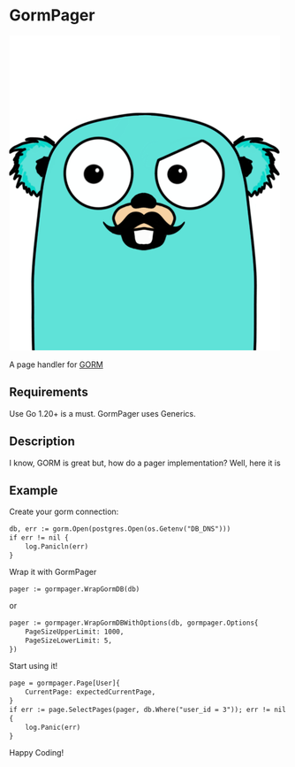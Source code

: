# GormPager

![gormpager](gopher.png "GormPager")

A page handler for [GORM](https://github.com/go-gorm/gorm)

## Requirements

Use Go 1.20+ is a must. GormPager uses Generics.

## Description

I know, GORM is great but, how do a pager implementation? Well, here it is

## Example

Create your gorm connection:

```golang
db, err := gorm.Open(postgres.Open(os.Getenv("DB_DNS")))
if err != nil {
    log.Panicln(err)
}
```

Wrap it with GormPager

```golang
pager := gormpager.WrapGormDB(db)
```

or

```golang
pager := gormpager.WrapGormDBWithOptions(db, gormpager.Options{
    PageSizeUpperLimit: 1000,
    PageSizeLowerLimit: 5,
})
```

Start using it!

```golang
page = gormpager.Page[User]{
    CurrentPage: expectedCurrentPage,
}
if err := page.SelectPages(pager, db.Where("user_id = 3")); err != nil {
    log.Panic(err)
}
```

Happy Coding!
